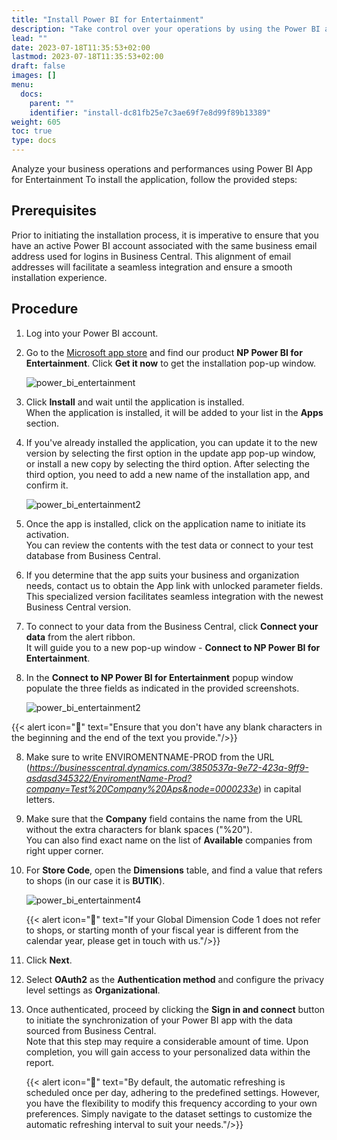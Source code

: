 ```yaml
---
title: "Install Power BI for Entertainment"
description: "Take control over your operations by using the Power BI app for entertainment."
lead: ""
date: 2023-07-18T11:35:53+02:00
lastmod: 2023-07-18T11:35:53+02:00
draft: false
images: []
menu:
  docs:
    parent: ""
    identifier: "install-dc81fb25e7c3ae69f7e8d99f89b13389"
weight: 605
toc: true
type: docs
---
```


Analyze your business operations and performances using Power BI App for Entertainment To install the application, follow the provided steps:


## Prerequisites

Prior to initiating the installation process, it is imperative to ensure that you have an active Power BI account associated with the same business email address used for logins in Business Central. This alignment of email addresses will facilitate a seamless integration and ensure a smooth installation experience.

## Procedure

1. Log into your Power BI account. 
2. Go to the [Microsoft app store](https://apps.microsoft.com/store/apps) and find our product **NP Power BI for Entertainment**. Click **Get it now** to get the installation pop-up window.    

    ![power_bi_entertainment](power_bi_entertainment.PNG)

2.  Click **Install** and wait until the application is installed.      
    When the application is installed, it will be added to your list in the **Apps** section.      
3. If you've already installed the application, you can update it to the new version by selecting the first option in the update app pop-up window, or install a new copy by selecting the third option. After selecting the third option, you need to  add a new name of the installation app, and confirm it.    
   
   ![power_bi_entertainment2](power_bi_entertainment3.PNG)

4. Once the app is installed, click on the application name to initiate its activation.    
   You can review the contents with the test data or connect to your test database from Business Central.
5. If you determine that the app suits your business and organization needs, contact us to obtain the App link with unlocked parameter fields.     
    This specialized version facilitates seamless integration with the newest Business Central version.
6. To connect to your data from the Business Central, click **Connect your data** from the alert ribbon.         
   It will guide you to a new pop-up window - **Connect to NP Power BI for Entertainment**. 
7. In the **Connect to NP Power BI for Entertainment** popup window populate the three fields as indicated in the provided screenshots.        

    ![power_bi_entertainment2](power_bi_entertainment2.PNG)

{{< alert icon="📝" text="Ensure that you don't have any blank characters in the beginning and the end of the text you provide."/>}} 

8. Make sure to write ENVIROMENTNAME-PROD from the URL (*https://businesscentral.dynamics.com/3850537a-9e72-423a-9ff9-asdasd345322/EnviromentName-Prod?company=Test%20Company%20Aps&node=0000233e*) in capital letters.  
9. Make sure that the **Company** field contains the name from the URL without the extra characters for blank spaces ("%20").     
   You can also find exact name on the list of **Available** companies from right upper corner.
10. For **Store Code**, open the **Dimensions** table, and find a value that refers to shops (in our case it is **BUTIK**).

    ![power_bi_entertainment4](power_bi_entertainment4.PNG)

    {{< alert icon="📝" text="If your Global Dimension Code 1 does not refer to shops, or starting month of your fiscal year is different from the calendar year, please get in touch with us."/>}} 

11. Click **Next**.
12. Select **OAuth2** as the **Authentication method** and configure the privacy level settings as **Organizational**.     
13. Once authenticated, proceed by clicking the **Sign in and connect** button to initiate the synchronization of your Power BI app with the data sourced from Business Central.     
    Note that this step may require a considerable amount of time. Upon completion, you will gain access to your personalized data within the report. 

    {{< alert icon="📝" text="By default, the automatic refreshing is scheduled once per day, adhering to the predefined settings. However, you have the flexibility to modify this frequency according to your own preferences. Simply navigate to the dataset settings to customize the automatic refreshing interval to suit your needs."/>}} 